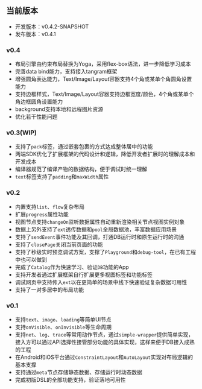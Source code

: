
## 当前版本

- 开发版本：v0.4.2-SNAPSHOT
- 发布版本：v0.4.1

### v0.4

- 布局引擎由约束布局替换为Yoga，采用flex-box语法，进一步降低学习成本
- 完善data bind能力，支持接入tangram框架
- 增强圆角表达能力，Text/Image/Layout容器支持4个角或某单个角圆角设置能力
- 支持边框样式，Text/Image/Layout容器支持边框宽度/颜色，4个角或某单个角边框圆角设置能力
- background支持本地和远程图片资源
- 优化若干性能问题

### v0.3(WIP)

- 支持了`pack`标签，通过嵌套包裹的方式达成整体居中的功能
- 两端SDK优化了扩展框架的代码设计和逻辑，降低开发者扩展时的理解成本和开发成本
- 编译器规范了编译产物的数据结构，便于调试时统一理解
- `text`标签支持了`padding`和`maxWidth`属性

### v0.2

- 内置支持`list`、`flow`复杂布局
- 扩展`progress`属性功能
- 视图节点支持`changeOn`监听数据属性自动重新渲染相关节点视图实例对象
- 数据上另外支持了`ext`透传数据和`pool`全局数据池，丰富数据应用场景
- 支持了`sendEvent`事件功能及其回调，打通DB运行时和原生运行时的沟通
- 支持了`closePage`关闭当前页面的功能
- 支持了秒级实时预览调试方案，支撑了`Playground`和`debug-tool`，在已有工程中也可以做到
- 完成了`Catalog`作为快速学习、验证`DB`功能的App
- 支持开发者通过扩展框架自行扩展更多视图标签和功能标签
- 调试网页中支持传入`ext`以在更简单的场景中线下快速验证复杂数据可用性
- 支持了一对多居中的布局功能

### v0.1

- 支持`text`、`image`、`loading`等简单UI节点
- 支持`onVisible`、`onInvisible`等生命周期
- 支持`net`、`log`、`trace`等常用动作节点，通过`simple-wrapper`提供简单实现，接入方可以通过API选择性接管部分功能的具体实现，这样来便于DB接入成熟的工程
- 在Android和iOS平台通过`ConstraintLayout`和`AutoLayout`实现对布局逻辑的基本支撑
- 支持通过`meta`节点存储静态数据、存储运行时动态数据
- 完成初版DSL的全部功能支持，验证落地可用性